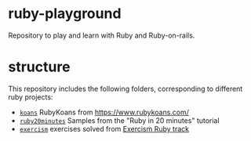 # ruby-playground

Repository to play and learn with Ruby and Ruby-on-rails.

# structure

This repository includes the following folders, corresponding to different ruby projects:

- [`koans`](koans) RubyKoans from https://www.rubykoans.com/
- [`ruby20minutes`](ruby20minutes) Samples from the "Ruby in 20 minutes" tutorial
- [`exercism`](exercism) exercises solved from [Exercism Ruby track](https://exercism.org/tracks/ruby/exercises)
